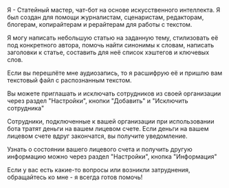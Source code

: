 ﻿Я - Статейный мастер, чат-бот на основе искусственного интеллекта. Я был создан для помощи журналистам, сценаристам, редакторам, блогерам, копирайтерам и рерайтерам для работы с текстом.

Я могу написать небольшую статью на заданную тему, стилизовать её под конкретного автора, помочь найти синонимы к словам, написать заголовки к статье, составить для неё список хэштегов и ключевых слов.

Если вы перешлёте мне аудиозапись, то я расшифрую её и пришлю вам текстовый файл с распознанным текстом.

Вы можете приглашать и исключать сотрудников из своей организации через раздел "Настройки", кнопки "Добавить" и "Исключить сотрудника"

Сотрудники, подключенные к вашей организации при использовании бота тратят деньги на вашем лицевом счете. Если деньги на вашем лицевом счете вдруг закончатся, вы получите уведомление.

Узнать о состоянии вашего лицевого счета и получить другую информацию можно через раздел "Настройки", кнопка "Информация"

Если у вас есть какие-то вопросы или возникли затруднения, обращайтесь ко мне - я всегда готов помочь!